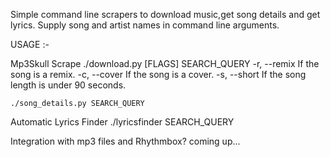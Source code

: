 Simple command line scrapers to download music,get song details and get lyrics.
Supply song and artist names in command line arguments.

USAGE :- 

Mp3Skull Scrape
	./download.py [FLAGS] SEARCH_QUERY
	-r, --remix		If the song is a remix.
	-c, --cover		If the song is a cover.
	-s, --short		If the song length is under 90 seconds.

	./song_details.py SEARCH_QUERY

Automatic Lyrics Finder
	./lyricsfinder SEARCH_QUERY

Integration with mp3 files and Rhythmbox? coming up...
